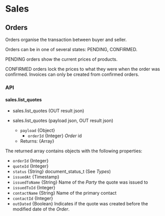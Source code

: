 # Sales

## Orders

Orders organise the transaction between buyer and seller.

Orders can be in one of several states: PENDING, CONFIRMED.

PENDING orders show the current prices of products.

CONFIRMED orders lock the prices to what they were when the order was
confirmed. Invoices can only be created from confirmed orders.

### API

#### sales.list_quotes

- sales.list_quotes (OUT result json)

- sales.list_quotes (payload json, OUT result json)
  - `payload` {Object}
    - `orderId` {Integer} *Order* id
  - Returns: {Array}

The returned array contains objects with the following properties:

- `orderId` {Integer}
- `quoteId` {Integer}
- `status` {String} document_status_t (See *Types*)
- `issuedAt` {Timestamp}
- `issuedToName` {String} Name of the *Party* the quote was issued to
- `issuedToId` {Integer}
- `contactName` {String} Name of the primary contact
- `contactId` {Integer}
- `outDated` {Boolean} Indicates if the quote was created before the modified date of the *Order*.
